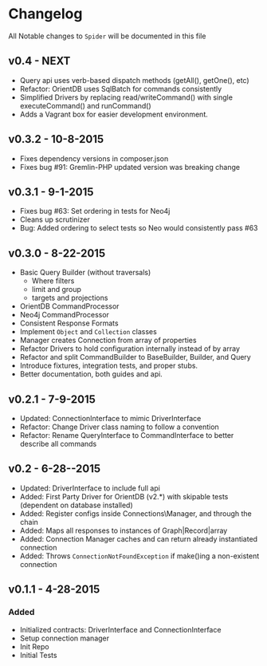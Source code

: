 # Changelog
All Notable changes to `Spider` will be documented in this file

## v0.4 - NEXT
- Query api uses verb-based dispatch methods (getAll(), getOne(), etc)
- Refactor: OrientDB uses SqlBatch for commands consistently
- Simplified Drivers by replacing read/writeCommand() with single executeCommand() and runCommand()
- Adds a Vagrant box for easier development environment.

## v0.3.2 - 10-8-2015
- Fixes dependency versions in composer.json
- Fixes bug #91: Gremlin-PHP updated version was breaking change

## v0.3.1 - 9-1-2015
- Fixes bug #63: Set ordering in tests for Neo4j
- Cleans up scrutinizer
- Bug: Added ordering to select tests so Neo would consistently pass #63

## v0.3.0 - 8-22-2015
- Basic Query Builder (without traversals)
  - Where filters
  - limit and group
  - targets and projections
- OrientDB CommandProcessor
- Neo4j CommandProcessor
- Consistent Response Formats
- Implement `Object` and `Collection` classes
- Manager creates Connection from array of properties
- Refactor Drivers to hold configuration internally instead of by array
- Refactor and split CommandBuilder to BaseBuilder, Builder, and Query
- Introduce fixtures, integration tests, and proper stubs.
- Better documentation, both guides and api.

## v0.2.1 - 7-9-2015
- Updated: ConnectionInterface to mimic DriverInterface
- Refactor: Change Driver class naming to follow a convention
- Refactor: Rename QueryInterface to CommandInterface to better describe all commands

## v0.2 - 6-28--2015
- Updated: DriverInterface to include full api
- Added: First Party Driver for OrientDB (v2.*) with skipable tests (dependent on database installed)
- Added: Register configs inside Connections\Manager, and through the chain
- Added: Maps all responses to instances of Graph|Record|array
- Added: Connection Manager caches and can return already instantiated connection
- Added: Throws `ConnectionNotFoundException` if make()ing a non-existent connection

## v0.1.1 - 4-28-2015
### Added
- Initialized contracts: DriverInterface and ConnectionInterface
- Setup connection manager
- Init Repo
- Initial Tests